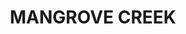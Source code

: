 ---
lastmod: '2025-04-06T06:05:20+00:00'
latitude: -33.325373
layout: suburb
longitude: 151.189243
postcode: '2250'
state: NSW
title: MANGROVE CREEK
url: /nsw/mangrove-creek/
---